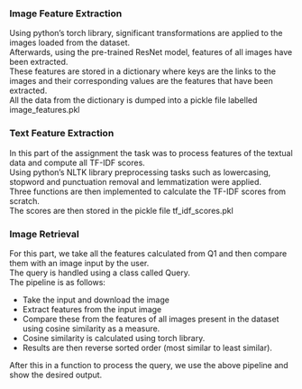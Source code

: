 
### Image Feature Extraction
Using python’s torch library, significant transformations are applied to the images loaded from the dataset.  
Afterwards, using the pre-trained ResNet model, features of all images have been extracted.  
These features are stored in a dictionary where keys are the links to the images and their corresponding values are the features that have been extracted.  
All the data from the dictionary is dumped into a pickle file labelled image_features.pkl    


### Text Feature Extraction
In this part of the assignment the task was to process features of the textual data and compute all TF-IDF scores.  
Using python’s NLTK library preprocessing tasks such as lowercasing, stopword and punctuation removal and lemmatization were applied.  
Three functions are then implemented to calculate the TF-IDF scores from scratch.  
The scores are then stored in the pickle file tf_idf_scores.pkl

### Image Retrieval
For this part, we take all the features calculated from Q1 and then compare them with an image input by the user.  
The query is handled using a class called Query.  
The pipeline is as follows:    
- Take the input and download the image    
- Extract features from the input image    
- Compare these from the features of all images present in the dataset using cosine similarity as a measure.  
- Cosine similarity is calculated using torch library.    
- Results are then reverse sorted order (most similar to least similar).
<a/>
After this in a function to process the query, we use the above pipeline and show the desired output.

